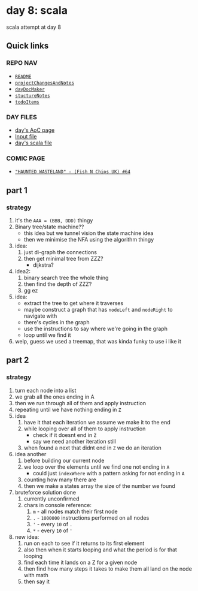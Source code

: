 # day 8: scala
scala attempt at day 8
## Quick links
### REPO NAV
* [`README`](./README.md)
* [`projectChangesAndNotes`](./projectChangesAndNotes.md)
* [`dayDocMaker`](./dayDocMaker.md)
* [`stuctureNotes`](./structureNotes.md)
* [`todoItems`](./todoItems.md)
### DAY FILES
* [day's AoC page](https://adventofcode.com/2023/day/8)
* [Input file](https://adventofcode.com/2023/day/8/input)
* [day's scala file](../../src/main/scala/day8.scala)

### COMIC PAGE
* [`"HAUNTED WASTELAND" - (Fish N Chips UK) #64`](https://www.webtoons.com/en/canvas/advent-of-code/haunted-wasteland/viewer?title_no=713188&episode_no=64)

## part 1
### strategy
1. it's the `AAA = (BBB, DDD)` thingy
2. Binary tree/state machine??
    * this idea but we tunnel vision the state machine idea
    * then we minimise the NFA using the algorithm thingy
3. idea:
    1. just di-graph the connections
    2. then get minimal tree from ZZZ?
        * dijkstra?
4. idea2:
    1. binary search tree the whole thing
    2. then find the depth of ZZZ?
    3. gg ez
5. idea:
    * extract the tree to get where it traverses
    * maybe construct a graph that has `nodeLeft` and `nodeRight` to navigate with
    * there's cycles in the graph
    * use the instructions to say where we're going in the graph
    * loop until we find it
6. welp, guess we used a treemap, that was kinda funky to use i like it
## part 2
### strategy
1. turn each node into a list
2. we grab all the ones ending in A
3. then we run through all of them and apply instruction
4. repeating until we have nothing ending in `Z`
5. idea
    1. have it that each iteration we assume we make it to the end
    2. while looping over all of them to apply instruction
        * check if it doesnt end in `Z`
        * say we need another iteration still
    3. when found a next that didnt end in `Z` we do an iteration
6. idea another
    1. before building our current node
    2. we loop over the elements until we find one not ending in `A`
        * could just `indexWhere` with a pattern asking for not ending in `A`
    3. counting how many there are
    4. then we make a states array the size of the number we found
7. bruteforce solution done
    1. currently unconfirmed
    2. chars in console reference:
        1. `m` - all nodes match their first node
        2. `.` - `1000000` instructions performed on all nodes
        3. `'` - every `10` of `.`
        4. `*` - every `10` of `'`
8. new idea:
    1. run on each to see if it returns to its first element
    2. also then when it starts looping and what the period is for that looping
    3. find each time it lands on a Z for a given node
    4. then find how many steps it takes to make them all land on the node with math
    5. then say it
